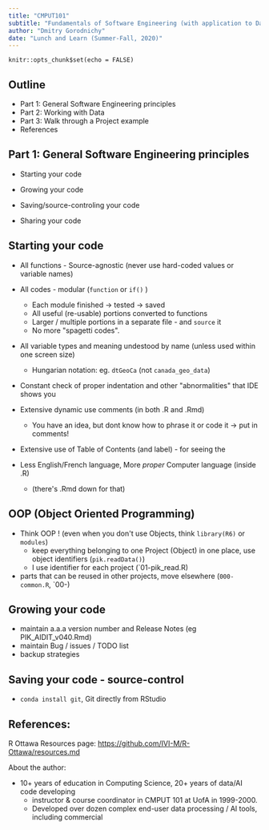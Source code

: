 ```yaml
---
title: "CMPUT101"
subtitle: "Fundamentals of Software Engineering (with application to Data Engineering)"
author: "Dmitry Gorodnichy"
date: "Lunch and Learn (Summer-Fall, 2020)"
---
```


```{r setup, include=FALSE}
knitr::opts_chunk$set(echo = FALSE)
```


## Outline

- Part 1: General Software Engineering principles
- Part 2: Working with Data 
- Part 3: Walk through a Project example
- References 


## Part 1: General Software Engineering principles



- Starting your code

- Growing your code

- Saving/source-controling your code

- Sharing your code


## Starting your code

- All functions - Source-agnostic (never use hard-coded values or variable names)
- All codes - modular (`function` or `if()` )
  - Each module finished -> tested -> saved
  - All useful (re-usable) portions converted to functions
  - Larger / multiple portions in a separate file - and `source` it
  - No more "spagetti codes". 
  
- All variable types and meaning undestood by name (unless used within one screen size)
  - Hungarian notation: eg. `dtGeoCa` (not `canada_geo_data`)

- Constant check of proper indentation and other "abnormalities" that IDE shows you

- Extensive dynamic use comments (in both .R and .Rmd)
  - You have an  idea, but dont know how to phrase it or code it -> put in comments!
  
- Extensive use of Table of Contents (and label) - for seeing the   
  
- Less English/French language, More _proper_ Computer language (inside .R)
  - (there's .Rmd down for that)
  
  
## OOP (Object Oriented Programming)

- Think OOP ! (even when you don't use Objects, think `library(R6)` or `modules`)
  - keep everything belonging to one Project (Object) in one place, use object identifiers (`pik.readData()`)
  - I use identifier for each project (`01-pik_read.R)
- parts that can be reused in other projects, move elsewhere (`000-common.R`, `00-)


## Growing your code


- maintain a.a.a version number and Release Notes (eg PIK_AIDIT_v040.Rmd)
- maintain Bug / issues / TODO list 
- backup strategies


##  Saving your code - source-control

- `conda install git`, Git directly from RStudio




## References:


R Ottawa Resources page: https://github.com/IVI-M/R-Ottawa/resources.md

About the author:   
- 10+ years of education in Computing Science, 20+ years of data/AI code developing
  - instructor & course coordinator in CMPUT 101 at UofA in 1999-2000.
  - Developed over dozen complex end-user data processing  / AI tools, including commercial 

